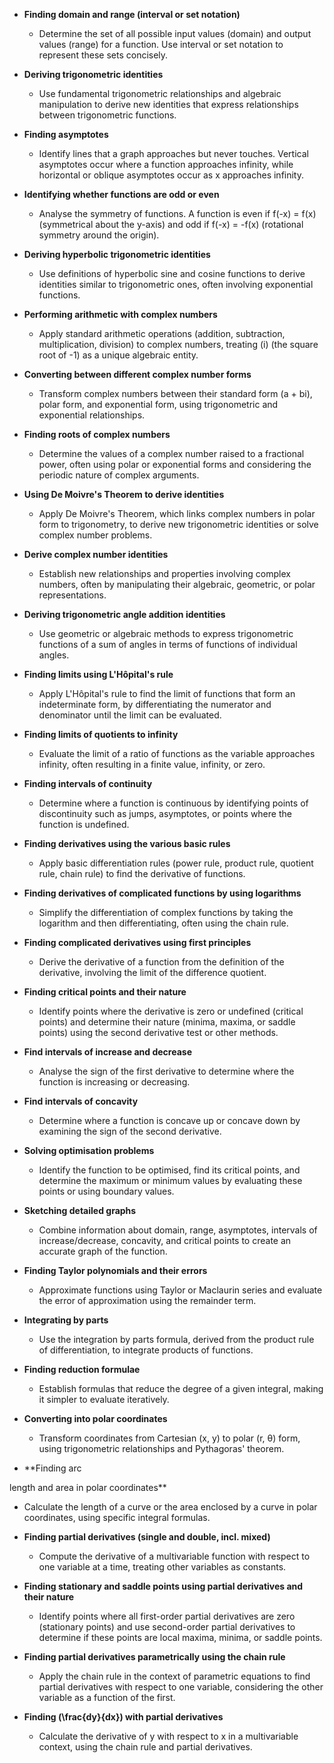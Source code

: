 - **Finding domain and range (interval or set notation)**
  - Determine the set of all possible input values (domain) and output values (range) for a function. Use interval or set notation to represent these sets concisely.
  
- **Deriving trigonometric identities**
  - Use fundamental trigonometric relationships and algebraic manipulation to derive new identities that express relationships between trigonometric functions.

- **Finding asymptotes**
  - Identify lines that a graph approaches but never touches. Vertical asymptotes occur where a function approaches infinity, while horizontal or oblique asymptotes occur as x approaches infinity.

- **Identifying whether functions are odd or even**
  - Analyse the symmetry of functions. A function is even if f(-x) = f(x) (symmetrical about the y-axis) and odd if f(-x) = -f(x) (rotational symmetry around the origin).

- **Deriving hyperbolic trigonometric identities**
  - Use definitions of hyperbolic sine and cosine functions to derive identities similar to trigonometric ones, often involving exponential functions.

- **Performing arithmetic with complex numbers**
  - Apply standard arithmetic operations (addition, subtraction, multiplication, division) to complex numbers, treating \(i\) (the square root of -1) as a unique algebraic entity.

- **Converting between different complex number forms**
  - Transform complex numbers between their standard form (a + bi), polar form, and exponential form, using trigonometric and exponential relationships.

- **Finding roots of complex numbers**
  - Determine the values of a complex number raised to a fractional power, often using polar or exponential forms and considering the periodic nature of complex arguments.

- **Using De Moivre's Theorem to derive identities**
  - Apply De Moivre's Theorem, which links complex numbers in polar form to trigonometry, to derive new trigonometric identities or solve complex number problems.

- **Derive complex number identities**
  - Establish new relationships and properties involving complex numbers, often by manipulating their algebraic, geometric, or polar representations.

- **Deriving trigonometric angle addition identities**
  - Use geometric or algebraic methods to express trigonometric functions of a sum of angles in terms of functions of individual angles.

- **Finding limits using L'Hôpital's rule**
  - Apply L'Hôpital's rule to find the limit of functions that form an indeterminate form, by differentiating the numerator and denominator until the limit can be evaluated.

- **Finding limits of quotients to infinity**
  - Evaluate the limit of a ratio of functions as the variable approaches infinity, often resulting in a finite value, infinity, or zero.

- **Finding intervals of continuity**
  - Determine where a function is continuous by identifying points of discontinuity such as jumps, asymptotes, or points where the function is undefined.

- **Finding derivatives using the various basic rules**
  - Apply basic differentiation rules (power rule, product rule, quotient rule, chain rule) to find the derivative of functions.

- **Finding derivatives of complicated functions by using logarithms**
  - Simplify the differentiation of complex functions by taking the logarithm and then differentiating, often using the chain rule.

- **Finding complicated derivatives using first principles**
  - Derive the derivative of a function from the definition of the derivative, involving the limit of the difference quotient.

- **Finding critical points and their nature**
  - Identify points where the derivative is zero or undefined (critical points) and determine their nature (minima, maxima, or saddle points) using the second derivative test or other methods.

- **Find intervals of increase and decrease**
  - Analyse the sign of the first derivative to determine where the function is increasing or decreasing.

- **Find intervals of concavity**
  - Determine where a function is concave up or concave down by examining the sign of the second derivative.

- **Solving optimisation problems**
  - Identify the function to be optimised, find its critical points, and determine the maximum or minimum values by evaluating these points or using boundary values.

- **Sketching detailed graphs**
  - Combine information about domain, range, asymptotes, intervals of increase/decrease, concavity, and critical points to create an accurate graph of the function.

- **Finding Taylor polynomials and their errors**
  - Approximate functions using Taylor or Maclaurin series and evaluate the error of approximation using the remainder term.

- **Integrating by parts**
  - Use the integration by parts formula, derived from the product rule of differentiation, to integrate products of functions.

- **Finding reduction formulae**
  - Establish formulas that reduce the degree of a given integral, making it simpler to evaluate iteratively.

- **Converting into polar coordinates**
  - Transform coordinates from Cartesian (x, y) to polar (r, θ) form, using trigonometric relationships and Pythagoras' theorem.

- **Finding arc

 length and area in polar coordinates**
  - Calculate the length of a curve or the area enclosed by a curve in polar coordinates, using specific integral formulas.

- **Finding partial derivatives (single and double, incl. mixed)**
  - Compute the derivative of a multivariable function with respect to one variable at a time, treating other variables as constants.

- **Finding stationary and saddle points using partial derivatives and their nature**
  - Identify points where all first-order partial derivatives are zero (stationary points) and use second-order partial derivatives to determine if these points are local maxima, minima, or saddle points.

- **Finding partial derivatives parametrically using the chain rule**
  - Apply the chain rule in the context of parametric equations to find partial derivatives with respect to one variable, considering the other variable as a function of the first.

- **Finding \(\frac{dy}{dx}\) with partial derivatives**
  - Calculate the derivative of y with respect to x in a multivariable context, using the chain rule and partial derivatives.